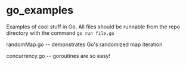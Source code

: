 go_examples
===========

Examples of cool stuff in Go. All files should be runnable from the repo directory with the command `go run file.go`



randomMap.go -- demonstrates Go's randomized map iteration

concurrency.go -- goroutines are so easy!
